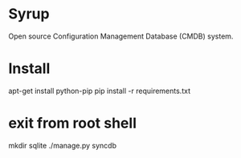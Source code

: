 Syrup
=====

Open source Configuration Management Database (CMDB) system.

Install
=======
apt-get install python-pip
pip install -r requirements.txt
# exit from root shell
mkdir sqlite
./manage.py syncdb

